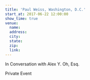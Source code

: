 ```yaml
---
title: 'Paul Weiss, Washington, D.C.'
start_at: 2017-06-22 12:00:00
show_time: true
venue:
  name:
  address:
  city:
  state:
  zip:
  link:
---
```



In Conversation with Alex Y. Oh, Esq.

Private Event